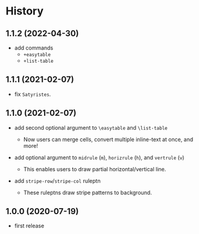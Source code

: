 # History

## 1.1.2 (2022-04-30)

* add commands
  * `+easytable`
  * `+list-table`

## 1.1.1 (2021-02-07)

* fix `Satyristes`.

## 1.1.0 (2021-02-07)

* add second optional argument to `\easytable` and `\list-table`

  * Now users can merge cells, convert multiple inline-text at once, and more!

* add optional argument to `midrule` (`m`), `horizrule` (`h`), and `vertrule` (`v`)

  * This enables users to draw partial horizontal/vertical line.

* add `stripe-row`/`stripe-col` ruleptn

  * These ruleptns draw stripe patterns to background.

## 1.0.0 (2020-07-19)

* first release
